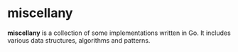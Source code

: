 # miscellany
**miscellany** is a collection of some implementations written in Go. It includes various data structures, algorithms and patterns.
